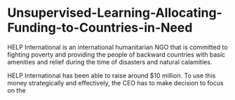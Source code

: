 # Unsupervised-Learning-Allocating-Funding-to-Countries-in-Need

HELP International is an international humanitarian NGO that is committed to fighting poverty and providing the people of backward countries with basic amenities and relief during the time of disasters and natural calamities. 

HELP International has been able to raise around $10 million. To use this money strategically and effectively, the CEO has to make decision to focus on the 
